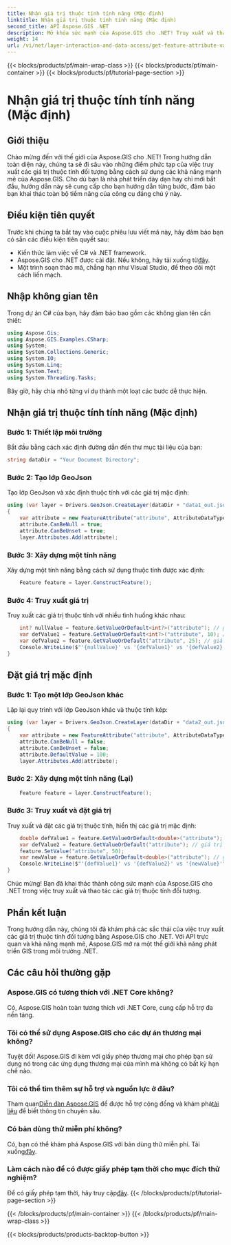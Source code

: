 ```yaml
---
title: Nhận giá trị thuộc tính tính năng (Mặc định)
linktitle: Nhận giá trị thuộc tính tính năng (Mặc định)
second_title: API Aspose.GIS .NET
description: Mở khóa sức mạnh của Aspose.GIS cho .NET! Truy xuất và thao tác các giá trị thuộc tính đối tượng một cách dễ dàng bằng hướng dẫn từng bước này. Tải xuống bản dùng thử của bạn ngay bây giờ!
weight: 14
url: /vi/net/layer-interaction-and-data-access/get-feature-attribute-value-default/
---
```


{{< blocks/products/pf/main-wrap-class >}}
{{< blocks/products/pf/main-container >}}
{{< blocks/products/pf/tutorial-page-section >}}

# Nhận giá trị thuộc tính tính năng (Mặc định)

## Giới thiệu
Chào mừng đến với thế giới của Aspose.GIS cho .NET! Trong hướng dẫn toàn diện này, chúng ta sẽ đi sâu vào những điểm phức tạp của việc truy xuất các giá trị thuộc tính đối tượng bằng cách sử dụng các khả năng mạnh mẽ của Aspose.GIS. Cho dù bạn là nhà phát triển dày dạn hay chỉ mới bắt đầu, hướng dẫn này sẽ cung cấp cho bạn hướng dẫn từng bước, đảm bảo bạn khai thác toàn bộ tiềm năng của công cụ đáng chú ý này.
## Điều kiện tiên quyết
Trước khi chúng ta bắt tay vào cuộc phiêu lưu viết mã này, hãy đảm bảo bạn có sẵn các điều kiện tiên quyết sau:
- Kiến thức làm việc về C# và .NET framework.
-  Aspose.GIS cho .NET được cài đặt. Nếu không, hãy tải xuống từ[đây](https://releases.aspose.com/gis/net/).
- Một trình soạn thảo mã, chẳng hạn như Visual Studio, để theo dõi một cách liền mạch.
## Nhập không gian tên
Trong dự án C# của bạn, hãy đảm bảo bao gồm các không gian tên cần thiết:
```csharp
using Aspose.Gis;
using Aspose.GIS.Examples.CSharp;
using System;
using System.Collections.Generic;
using System.IO;
using System.Linq;
using System.Text;
using System.Threading.Tasks;
```
Bây giờ, hãy chia nhỏ từng ví dụ thành một loạt các bước dễ thực hiện.
## Nhận giá trị thuộc tính tính năng (Mặc định)
### Bước 1: Thiết lập môi trường
Bắt đầu bằng cách xác định đường dẫn đến thư mục tài liệu của bạn:
```csharp
string dataDir = "Your Document Directory";
```
### Bước 2: Tạo lớp GeoJson
Tạo lớp GeoJson và xác định thuộc tính với các giá trị mặc định:
```csharp
using (var layer = Drivers.GeoJson.CreateLayer(dataDir + "data1_out.json"))
{
    var attribute = new FeatureAttribute("attribute", AttributeDataType.Integer);
    attribute.CanBeNull = true;
    attribute.CanBeUnset = true;
    layer.Attributes.Add(attribute);
```
### Bước 3: Xây dựng một tính năng
Xây dựng một tính năng bằng cách sử dụng thuộc tính được xác định:
```csharp
    Feature feature = layer.ConstructFeature();
```
### Bước 4: Truy xuất giá trị
Truy xuất các giá trị thuộc tính với nhiều tình huống khác nhau:
```csharp
    int? nullValue = feature.GetValueOrDefault<int?>("attribute"); // giá trị == null
    var defValue1 = feature.GetValueOrDefault<int?>("attribute", 10); // giá trị == 10
    var defValue2 = feature.GetValueOrDefault("attribute", 25); // giá trị == 10
    Console.WriteLine($"'{nullValue}' vs '{defValue1}' vs '{defValue2}'");
}
```
## Đặt giá trị mặc định
### Bước 1: Tạo một lớp GeoJson khác
Lặp lại quy trình với lớp GeoJson khác và thuộc tính kép:
```csharp
using (var layer = Drivers.GeoJson.CreateLayer(dataDir + "data2_out.json"))
{
    var attribute = new FeatureAttribute("attribute", AttributeDataType.Double);
    attribute.CanBeNull = false;
    attribute.CanBeUnset = false;
    attribute.DefaultValue = 100;
    layer.Attributes.Add(attribute);
```
### Bước 2: Xây dựng một tính năng (Lại)
```csharp
    Feature feature = layer.ConstructFeature();
```
### Bước 3: Truy xuất và đặt giá trị
Truy xuất và đặt các giá trị thuộc tính, hiển thị các giá trị mặc định:
```csharp
    double defValue1 = feature.GetValueOrDefault<double>("attribute"); // giá trị == 100
    var defValue2 = feature.GetValueOrDefault("attribute"); // giá trị == 100
    feature.SetValue("attribute", 50);
    var newValue = feature.GetValueOrDefault<double>("attribute"); // giá trị == 50
    Console.WriteLine($"'{defValue1}' vs '{defValue2}' vs '{newValue}'");
}
```
Chúc mừng! Bạn đã khai thác thành công sức mạnh của Aspose.GIS cho .NET trong việc truy xuất và thao tác các giá trị thuộc tính đối tượng.
## Phần kết luận
Trong hướng dẫn này, chúng tôi đã khám phá các sắc thái của việc truy xuất các giá trị thuộc tính đối tượng bằng Aspose.GIS cho .NET. Với API trực quan và khả năng mạnh mẽ, Aspose.GIS mở ra một thế giới khả năng phát triển GIS trong môi trường .NET.
## Các câu hỏi thường gặp
### Aspose.GIS có tương thích với .NET Core không?
Có, Aspose.GIS hoàn toàn tương thích với .NET Core, cung cấp hỗ trợ đa nền tảng.
### Tôi có thể sử dụng Aspose.GIS cho các dự án thương mại không?
Tuyệt đối! Aspose.GIS đi kèm với giấy phép thương mại cho phép bạn sử dụng nó trong các ứng dụng thương mại của mình mà không có bất kỳ hạn chế nào.
### Tôi có thể tìm thêm sự hỗ trợ và nguồn lực ở đâu?
 Tham quan[Diễn đàn Aspose.GIS](https://forum.aspose.com/c/gis/33) để được hỗ trợ cộng đồng và khám phá[tài liệu](https://reference.aspose.com/gis/net/) để biết thông tin chuyên sâu.
### Có bản dùng thử miễn phí không?
 Có, bạn có thể khám phá Aspose.GIS với bản dùng thử miễn phí. Tải xuống[đây](https://releases.aspose.com/).
### Làm cách nào để có được giấy phép tạm thời cho mục đích thử nghiệm?
 Để có giấy phép tạm thời, hãy truy cập[đây](https://purchase.aspose.com/temporary-license/).
{{< /blocks/products/pf/tutorial-page-section >}}

{{< /blocks/products/pf/main-container >}}
{{< /blocks/products/pf/main-wrap-class >}}

{{< blocks/products/products-backtop-button >}}
